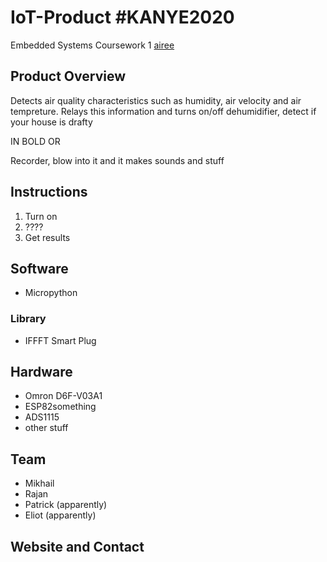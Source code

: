 # IoT-Product #KANYE2020
Embedded Systems Coursework 1
[airee](airee.carrd.co)

## Product Overview
Detects air quality characteristics such as humidity, air velocity and air tempreture. Relays this information and turns on/off dehumidifier, detect if your house is drafty 

IN BOLD OR

Recorder, blow into it and it makes sounds and stuff 

## Instructions
1. Turn on
2. ????
3. Get results
## Software
* Micropython
### Library
* IFFFT Smart Plug
## Hardware
* Omron D6F-V03A1
* ESP82something
* ADS1115
* other stuff
## Team
* Mikhail
* Rajan
* Patrick (apparently)
* Eliot (apparently)
## Website and Contact
